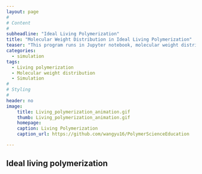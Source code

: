```yaml
---
layout: page
#
# Content
#
subheadline: "Ideal Living Polymerization"
title: "Molecular Weight Distribution in Ideal Living Polymerization"
teaser: "This program runs in Jupyter notebook, molecular weight distribution information in ideal living polymerization with different average chain length."
categories:
  - simulation
tags:
  - Living polymerization
  - Molecular weight distribution
  - Simulation
#
# Styling
#
header: no
image:
    title: Living_polymerization_animation.gif
    thumb: Living_polymerization_animation.gif
    homepage: 
    caption: Living Polymerization
    caption_url: https://github.com/wangyu16/PolymerScienceEducation

---
```




## Ideal living polymerization






